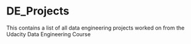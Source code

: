 # DE_Projects
This contains a list of all data engineering projects worked on from the Udacity Data Engineering Course
